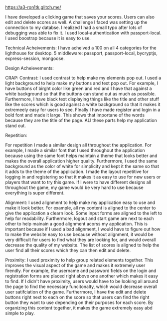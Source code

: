 
https://a3-ron1tk.glitch.me/

I have developed a clicking game that saves your scores. Users can also edit and delete scores as well. A challenge I faced was setting up the connection to my databse. I realized I had a small typo after lots of debugging was able to fix it. I used local-authentication with passport-local. I used boostrap because it is easy to use. 

Technical Acheivements:
I have acheived a 100 on all 4 categories for the lighthouse for desktop. 
5 middleware:
passport, passport-local, bycryptjs, express-session, mongoose.

Design Acheievements:

CRAP:
Contrast: I used contrast to help make my elements pop out. I used a light background to help make my buttons and text pop out. For example, I have buttons of birght color like green and red and I have that against a white background so that the buttons can stand out as much as possible. Furthermore, I have black text displaying things like the title and other stuff like the scores which is good against a white background so that it makes it extremeely easy for users to see. FInally I have made register and login in a bold font and made it large. This shows that importane of the words because they are the title of the page. ALl these parts help my application stand out. 

Repetition: 

For repetition I made a similar design all throughout the application. For example, I made a similar font that I used throughout the application because using the same font helps maintain a theme that looks better and makes the overall application higher quality. Furthermore, I used the same background as the color of white for simplicity and kept it the same so that it adds to the theme of the application. I made the layout repetitive for logging in and registering so that it makes it as easy to use for new users or players that want to try this game. If I were to have different designs all throughout the game, my game would be very hard to use because everything is super different.

Alignment: 
I used alignment to help make my application easy to use and make it look better. For example, all my content is aligned to the center to give the application a clearn look. Some input forms are aligned to the left to help for readability. Furthermore, logout and start game are next to each other to help mainain a good alignment acorss my application. This is important because if I used a bad alignment, I would have to figure out how to make the website easy to use because without alignment, it would be very difficult for users to find what they are looking for, and would overall decrease the quality of my website. The list of scores is aligned to help the user find all their scores which they can then edit and delete. 

Proximity:
I used proximity to help group related elements together. This improves the visual aspect of the game and makes it extremely user firendly. For example, the username and password fields on the login and registration forms are placed right above one another which makes it easy to find. If I didn't have proximity, users would have to be looking all around the page to find the necessary funcitonalty, which would decrease overall user satifciation of the game. Furthermore, I have the edit and delete buttons right next to each on the score so that users can find the right button they want to use depending on their purposes for each score. By organizing this content together, it makes the game extremely easy abd simple to play. 